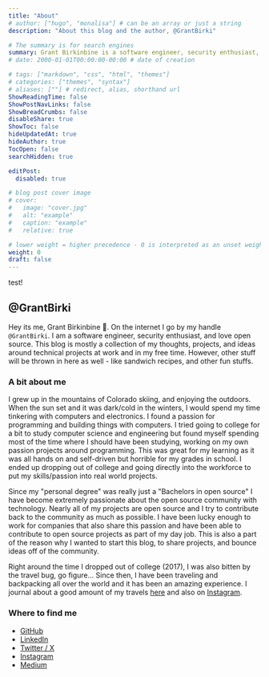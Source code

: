 ```yaml
---
title: "About"
# author: ["hugo", "monalisa"] # can be an array or just a string
description: "About this blog and the author, @GrantBirki"

# The summary is for search engines
summary: Grant Birkinbine is a software engineer, security enthusiast, and loves open source. This blog is a collection of his thoughts and projects.
# date: 2000-01-01T00:00:00-00:00 # date of creation

# tags: ["markdown", "css", "html", "themes"]
# categories: ["themes", "syntax"]
# aliases: [""] # redirect, alias, shorthand url
ShowReadingTime: false
ShowPostNavLinks: false
ShowBreadCrumbs: false
disableShare: true
ShowToc: false
hideUpdatedAt: true
hideAuthor: true
TocOpen: false
searchHidden: true

editPost:
  disabled: true

# blog post cover image
# cover:
#   image: "cover.jpg"
#   alt: "example"
#   caption: "example"
#   relative: true  

# lower weight = higher precedence - 0 is interpreted as an unset weight
weight: 0
draft: false
---
```


test!

## @GrantBirki

Hey its me, Grant Birkinbine 👋. On the internet I go by my handle `@GrantBirki`. I am a software engineer, security enthusiast, and love open source. This blog is mostly a collection of my thoughts, projects, and ideas around technical projects at work and in my free time. However, other stuff will be thrown in here as well - like sandwich recipes, and other fun stuffs.

### A bit about me

I grew up in the mountains of Colorado skiing, and enjoying the outdoors. When the sun set and it was dark/cold in the winters, I would spend my time tinkering with computers and electronics. I found a passion for programming and building things with computers. I tried going to college for a bit to study computer science and engineering but found myself spending most of the time where I should have been studying, working on my own passion projects around programming. This was great for my learning as it was all hands on and self-driven but horrible for my grades in school. I ended up dropping out of college and going directly into the workforce to put my skills/passion into real world projects.

Since my "personal degree" was really just a "Bachelors in open source" I have become extremely passionate about the open source community with technology. Nearly all of my projects are open source and I try to contribute back to the community as much as possible. I have been lucky enough to work for companies that also share this passion and have been able to contribute to open source projects as part of my day job. This is also a part of the reason why I wanted to start this blog, to share projects, and bounce ideas off of the community.

Right around the time I dropped out of college (2017), I was also bitten by the travel bug, go figure... Since then, I have been traveling and backpacking all over the world and it has been an amazing experience. I journal about a good amount of my travels [here](https://journal.birki.io/) and also on [Instagram](https://www.instagram.com/grantbirki/).

### Where to find me

- [GitHub](https://github.com/GrantBirki)
- [LinkedIn](https://www.linkedin.com/in/grantbirkinbine/)
- [Twitter / X](https://twitter.com/GrantBirki)
- [Instagram](https://www.instagram.com/grantbirki/)
- [Medium](https://birki.medium.com/)
